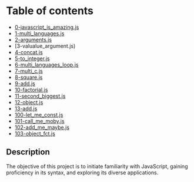 # Table of contents

- [0-javascript_is_amazing.js](./0-javascript_is_amazing.js) 
- [1-multi_languages.js](./1-multi_languages.js) 
- [2-arguments.js](./2-arguments.js)
- [3-valualue_argument.js) 
- [4-concat.js](./4-concat.js)
- [5-to_integer.js](./5-to_integer.js) 
- [6-multi_languages_loop.js](./6-multi_languages_loop.js) 
- [7-multi_c.js](./7-multi_c.js) 
- [8-square.js](./8-square.js) 
- [9-add.js](./9-add.js) 
- [10-factorial.js](./10-factorial.js) 
- [11-second_biggest.js](./11-second_biggest.js) 
- [12-object.js](./12-object.js) 
- [13-add.js](./13-add.js) 
- [100-let_me_const.js](./100-let_me_const.js) 
- [101-call_me_moby.js](./101-call_me_moby.js) 
- [102-add_me_maybe.js](./102-add_me_maybe.js) 
- [103-object_fct.js](./103-object_fct.js)
## Description
The objective of this project is to initiate familiarity with JavaScript, gaining proficiency in its syntax, and exploring its diverse applications.
